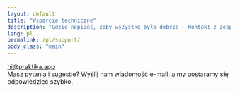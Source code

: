 ```yaml
---
layout: default
title: "Wsparcie techniczne"
description: "Gdzie napisać, żeby wszystko było dobrze - Kontakt z zespołem Praktika"
lang: pl
permalink: /pl/support/
body_class: "main"
---
```


<div class="main">
  <div class="content">
    <div class="first-screen-wrapper">
      <a href="mailto:hi@praktika.app?subject=Mam pytanie!" class="mailto w-inline-block">
        <div class="contacts-wrapper">hi@praktika.app</div>
      </a>
      <div class="feedback-form-text">
        Masz pytania i sugestie? Wyślij nam wiadomość e-mail, a my postaramy się odpowiedzieć szybko.
      </div>
    </div>
  </div>
</div>